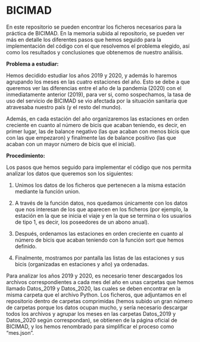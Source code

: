 # BICIMAD

En este repositorio se pueden encontrar los ficheros necesarios para la práctica de BICIMAD. En la memoria subida al repositorio, se pueden ver más en detalle los diferentes pasos que hemos seguido para la implementación del código con el que resolvemos el problema elegido, así como los resultados y conclusiones que obtenemos de nuestro análisis.

**Problema a estudiar:**

Hemos decidido estudiar los años 2019 y 2020, y además lo haremos agrupando los meses en las cuatro estaciones del año. Esto se debe a que queremos ver las diferencias entre el año de la pandemia (2020) con el inmediatamente anterior (2019), para ver si, como sospechamos, la tasa de uso del servicio de BICIMAD se vio afectada por la situación sanitaria que atravesaba nuestro país (y el resto del mundo).

Además, en cada estación del año organizaremos las estaciones en orden creciente en cuanto al número de bicis que acaban teniendo, es decir, en primer lugar, las de balance negativo (las que acaban con menos bicis que con las que empezaron) y finalmente las de balance positivo (las que acaban con un mayor número de bicis que el inicial).

**Procedimiento:**

Los pasos que hemos seguido para implementar el código que nos permita analizar los datos que queremos son los siguientes:

1.	Unimos los datos de los ficheros que pertenecen a la misma estación mediante la función union.

2.	A través de la función datos, nos quedamos únicamente con los datos que nos interesan de los que aparecen en los ficheros (por ejemplo, la estación en la que se inicia el viaje y en la que se termina o los usuarios de tipo 1, es decir, los poseedores de un abono anual).

3.	Después, ordenamos las estaciones en orden creciente en cuanto al número de bicis que acaban teniendo con la función sort que hemos definido.

4.	Finalmente, mostramos por pantalla las listas de las estaciones y sus bicis (organizadas en estaciones y año) ya ordenadas.

Para analizar los años 2019 y 2020, es necesario tener descargados los archivos correspondientes a cada mes del año en unas carpetas que hemos llamado Datos_2019 y Datos_2020, las cuales se deben encontrar en la misma carpeta que el archivo Python. Los ficheros, que adjuntamos en el repositorio dentro de carpetas comprimidas (hemos subido un gran número de carpetas porque los datos ocupan mucho, y sería necesario descargar todos los archivos y agrupar los meses en las carpetas Datos_2019 y Datos_2020 según correspondan), se obtienen de la página oficial de BICIMAD, y los hemos renombrado para simplificar el proceso como “mes.json”.



